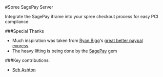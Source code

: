 #Spree SagePay Server

Integrate the SagePay iframe into your spree checkout process for easy PCI compliance.

###Special Thanks
* Much inspiration was taken from [Ryan Bigg](https://github.com/radar)'s [great better paypal express](https://github.com/spree-contrib/better_spree_paypal_express).
* The heavy lifting is being done by the [SagePay](https://github.com/mathie/sage_pay) gem

###Key contributions:

* [Seb Ashton](https://github.com/sebashton)
